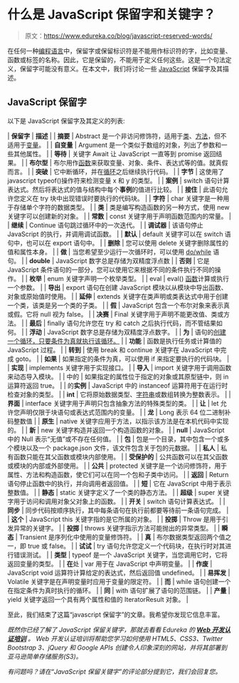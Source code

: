 # 什么是 JavaScript 保留字和关键字？

> 原文：<https://www.edureka.co/blog/javascript-reserved-words/>

在任何一种[编程语言](https://www.edureka.co/blog/top-10-programming-languages/)中，保留字或保留标识符是不能用作标识符的字，比如变量、函数或标签的名称。因此，它是保留的，不能用于定义任何这些。这是一个句法定义，保留字可能没有意义。在本文中，我们将讨论一些 [JavaScript](https://www.edureka.co/blog/javascript-tutorial/) 保留字及其描述。

## **JavaScript 保留字**

以下是 JavaScript 保留字及其定义的列表:

| **保留字** | **描述** |
| **摘要** | Abstract 是一个非访问修饰符，适用于[类](https://www.edureka.co/blog/javascript-classes/)、[方法](https://www.edureka.co/blog/javascript-array/)，但不适用于[变量](https://www.edureka.co/blog/javascript-variable/)。 |
| **自变量** | Argument 是一个类似于数组的对象，列出了参数和一些其他属性。 |
| **等待** | 关键字 Await 让 JavaScript 一直等到 promise 返回结果。 |
| **布尔型** | 布尔用作[函数](https://www.edureka.co/blog/javascript-functions/)来获取变量、对象、条件、表达式等的值。就真假而言。 |
| **突破** | 它中断循环，并在[循环](https://www.edureka.co/blog/javascript-loops/)之后继续执行代码。 |
| **字节** | 这使用了 javascript typeof()操作符来检测变量 x 和 y 的类型。 |
| **案例** | switch 语句计算表达式。然后将表达式的值与结构中每个**事例**的值进行比较。 |
| **接住** | 此语句允许您定义在 try 块中出现错误时要执行的代码块。 |
| **字符** | char 关键字是一种用于存储单个字符的数据类型。 |
| **类** | 类是编写构造函数的另一种方式，使用 new 关键字可以创建新的对象。 |
| **常数** | const 关键字用于声明函数范围内的常量。 |
| **继续** | Continue 语句跳过循环中的一次迭代。 |
| **调试器** | 该语句停止 JavaScript 的执行，并调用调试函数。 |
| **默认** | default 关键字可以在 switch 语句中，也可以在 export 语句中。 |
| **删除** | 您可以使用 delete 关键字删除属性的值和属性本身。 |
| **做** | 当您希望至少运行一次循环时，可以使用 [do/while](https://www.edureka.co/blog/javascript-loops/) 语句。 |
| **double** | JavaScript 数字总是存储为双精度浮点数 |
| **否则** | 它是 JavaScript 条件语句的一部分，您可以使用它来根据不同的条件执行不同的操作。 |
| **枚举** | enum 关键字声明一个枚举类型。 |
| eval | eval() [函数](https://www.edureka.co/blog/javascript-string-functions/)计算或执行一个参数。 |
| **导出** | export 语句在创建 JavaScript 模块以从模块中导出函数、对象或原始值时使用。 |
| **延伸** | extends 关键字在类声明或类表达式中用于创建一个类，该类是另一个类的子类。 |
| **假** | JavaScript 包含一个布尔对象来表示真或假。它将 null 视为 false。 |
| **决赛** | Final 关键字用于声明不能更改值、类或方法。 |
| **最后** | finally 语句允许您在 try 和 catch 之后执行代码，而不管结果如何。 |
| **浮动** | JavaScript 数字总是存储为双精度浮点数字。 |
| **为** | 语句的[创建一个循环，只要条件为真就执行该循环。](https://www.edureka.co/blog/javascript-loops/) |
| **功能** | 函数是执行任务或计算值的 JavaScript 过程。 |
| **转到** | 使用 break 和 continue 关键字在 JavaScript 中完成 goto。 |
| **如果** | 如果指定的条件为真，可以使用 if 来指定要执行的代码块。 |
| **实现** | implements 关键字用于实现接口。 |
| **导入** | import 关键字用于调用函数来动态导入模块。 |
| 中的 | 如果指定的属性位于指定的对象或其原型链中，则 in 运算符返回 true。 |
| 的**实例** | JavaScript 中的 instanceof 运算符用于在运行时检查对象的类型。 |
| **int** | 它将原始数据类型、[字符串](https://www.edureka.co/blog/javascript-string-functions/)或数组转换为整数表示。 |
| **界面** | interface 关键字用于声明只包含抽象方法的特殊类型的类。 |
| **让** | let 允许您声明仅限于块语句或表达式范围内的变量。 |
| **龙** | Long 表示 64 位二进制补码整数值 |
| **原生** | native 关键字应用于方法，以指示该方法是在本机代码中实现的。 |
| **新** | new 关键字构造并返回一个构造函数的对象。 |
| **null** | JavaScript 中的 Null 表示“无值”或不存在任何值。 |
| **包** | 包是一个目录，其中包含一个或多个模块以及一个 package.json 文件，该文件包含关于包的元数据。 |
| **私人** | 私有函数只能在其父函数或模块内部使用。 |
| **受保护的** | 公共函数可以在其父函数或模块的内部或外部使用。 |
| **公共** | protected 关键字是一个访问修饰符，用于属性、方法和构造函数，使它们可以在同一个包和子类中访问。 |
| **返回** | Return 语句停止函数中的执行，并向调用者返回值。 |
| **短** | 它在 JavaScript 中用于表示整数值。 |
| **静态** | static 关键字定义了一个类的静态方法。 |
| **超级** | super 关键字用于访问和调用对象父对象上的函数。 |
| **开关** | switch 语句计算表达式。 |
| **同步** | 同步代码按顺序执行，其中每条语句在执行前都要等待前一条语句完成。 |
| **这个** | JavaScript this 关键字指的是它所属的对象。 |
| **投掷** | Throw 是用于引发异常的关键字。 |
| **投掷** | throws 关键字指示方法可能抛出的异常类型。 |
| **瞬态** | Transient 是序列化中使用的变量修饰符。 |
| **真** | 布尔数据类型返回两个值之一，即 true 或 false。 |
| **试试** | try 语句允许您定义一个代码块，在执行时对其进行错误测试。 |
| **类型** | typeof 是一个 JavaScript 关键字，当您调用它时，它将返回变量的类型。 |
| **在**处 | var 用于在 JavaScript 中声明变量。 |
| **作废** | JavaScript void 运算符计算给定的表达式，然后返回值 undefined。 |
| **易挥发** | Volatile 关键字是在声明变量时应用于变量的限定符。 |
| **而** | while 语句创建一个在指定条件为真时执行的循环。 |
| **同** | with 语句扩展了语句的范围链。 |
| **产量** | yield 关键字返回一个具有两个属性和值的 IteratorResult 对象。 |

至此，我们结束了这篇“javascript 保留字”的文章。我希望你发现它信息丰富。

*既然你已经了解了 JavaScript 保留关键字，那就去看看 Edureka 的 **[Web 开发认证培训](https://www.edureka.co/complete-web-developer)** 。* *Web 开发认证培训将帮助您学习如何使用 HTML5、CSS3、Twitter Bootstrap 3、jQuery 和 Google APIs 创建令人印象深刻的网站，并将其部署到亚马逊简单存储服务(S3)。*

*有问题吗？请在“JavaScript 保留关键字”的评论部分提到它，我们会回复您。*